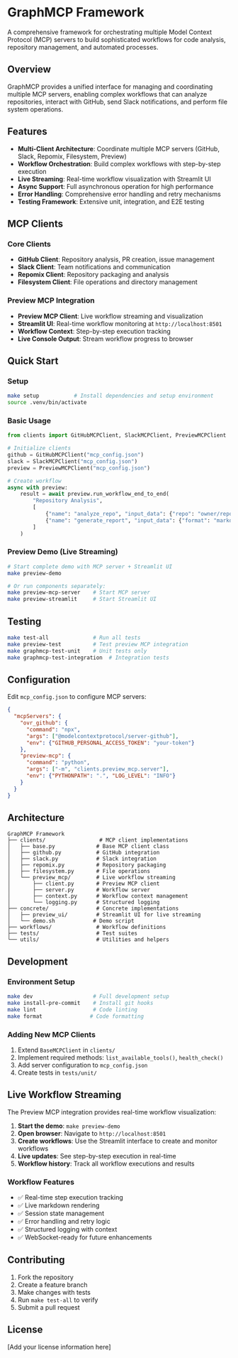 # GraphMCP Framework

A comprehensive framework for orchestrating multiple Model Context Protocol (MCP) servers to build sophisticated workflows for code analysis, repository management, and automated processes.

## Overview

GraphMCP provides a unified interface for managing and coordinating multiple MCP servers, enabling complex workflows that can analyze repositories, interact with GitHub, send Slack notifications, and perform file system operations.

## Features

- **Multi-Client Architecture**: Coordinate multiple MCP servers (GitHub, Slack, Repomix, Filesystem, Preview)
- **Workflow Orchestration**: Build complex workflows with step-by-step execution
- **Live Streaming**: Real-time workflow visualization with Streamlit UI
- **Async Support**: Full asynchronous operation for high performance
- **Error Handling**: Comprehensive error handling and retry mechanisms
- **Testing Framework**: Extensive unit, integration, and E2E testing

## MCP Clients

### Core Clients
- **GitHub Client**: Repository analysis, PR creation, issue management
- **Slack Client**: Team notifications and communication
- **Repomix Client**: Repository packaging and analysis
- **Filesystem Client**: File operations and directory management

### Preview MCP Integration
- **Preview MCP Client**: Live workflow streaming and visualization
- **Streamlit UI**: Real-time workflow monitoring at `http://localhost:8501`
- **Workflow Context**: Step-by-step execution tracking
- **Live Console Output**: Stream workflow progress to browser

## Quick Start

### Setup
```bash
make setup           # Install dependencies and setup environment
source .venv/bin/activate
```

### Basic Usage
```python
from clients import GitHubMCPClient, SlackMCPClient, PreviewMCPClient

# Initialize clients
github = GitHubMCPClient("mcp_config.json")
slack = SlackMCPClient("mcp_config.json") 
preview = PreviewMCPClient("mcp_config.json")

# Create workflow
async with preview:
    result = await preview.run_workflow_end_to_end(
        "Repository Analysis",
        [
            {"name": "analyze_repo", "input_data": {"repo": "owner/repo"}},
            {"name": "generate_report", "input_data": {"format": "markdown"}}
        ]
    )
```

### Preview Demo (Live Streaming)
```bash
# Start complete demo with MCP server + Streamlit UI
make preview-demo

# Or run components separately:
make preview-mcp-server    # Start MCP server
make preview-streamlit     # Start Streamlit UI
```

## Testing

```bash
make test-all              # Run all tests
make preview-test          # Test preview MCP integration
make graphmcp-test-unit    # Unit tests only
make graphmcp-test-integration  # Integration tests
```

## Configuration

Edit `mcp_config.json` to configure MCP servers:

```json
{
  "mcpServers": {
    "ovr_github": {
      "command": "npx",
      "args": ["@modelcontextprotocol/server-github"],
      "env": {"GITHUB_PERSONAL_ACCESS_TOKEN": "your-token"}
    },
    "preview-mcp": {
      "command": "python",
      "args": ["-m", "clients.preview_mcp.server"],
      "env": {"PYTHONPATH": ".", "LOG_LEVEL": "INFO"}
    }
  }
}
```

## Architecture

```
GraphMCP Framework
├── clients/                 # MCP client implementations
│   ├── base.py             # Base MCP client class
│   ├── github.py           # GitHub integration
│   ├── slack.py            # Slack integration
│   ├── repomix.py          # Repository packaging
│   ├── filesystem.py       # File operations
│   └── preview_mcp/        # Live workflow streaming
│       ├── client.py       # Preview MCP client
│       ├── server.py       # Workflow server
│       ├── context.py      # Workflow context management
│       └── logging.py      # Structured logging
├── concrete/               # Concrete implementations
│   ├── preview_ui/         # Streamlit UI for live streaming
│   └── demo.sh            # Demo script
├── workflows/              # Workflow definitions
├── tests/                  # Test suites
└── utils/                  # Utilities and helpers
```

## Development

### Environment Setup
```bash
make dev                   # Full development setup
make install-pre-commit    # Install git hooks
make lint                  # Code linting
make format               # Code formatting
```

### Adding New MCP Clients
1. Extend `BaseMCPClient` in `clients/`
2. Implement required methods: `list_available_tools()`, `health_check()`
3. Add server configuration to `mcp_config.json`
4. Create tests in `tests/unit/`

## Live Workflow Streaming

The Preview MCP integration provides real-time workflow visualization:

1. **Start the demo**: `make preview-demo`
2. **Open browser**: Navigate to `http://localhost:8501`
3. **Create workflows**: Use the Streamlit interface to create and monitor workflows
4. **Live updates**: See step-by-step execution in real-time
5. **Workflow history**: Track all workflow executions and results

### Workflow Features
- ✅ Real-time step execution tracking
- ✅ Live markdown rendering
- ✅ Session state management
- ✅ Error handling and retry logic
- ✅ Structured logging with context
- ✅ WebSocket-ready for future enhancements

## Contributing

1. Fork the repository
2. Create a feature branch
3. Make changes with tests
4. Run `make test-all` to verify
5. Submit a pull request

## License

[Add your license information here] 